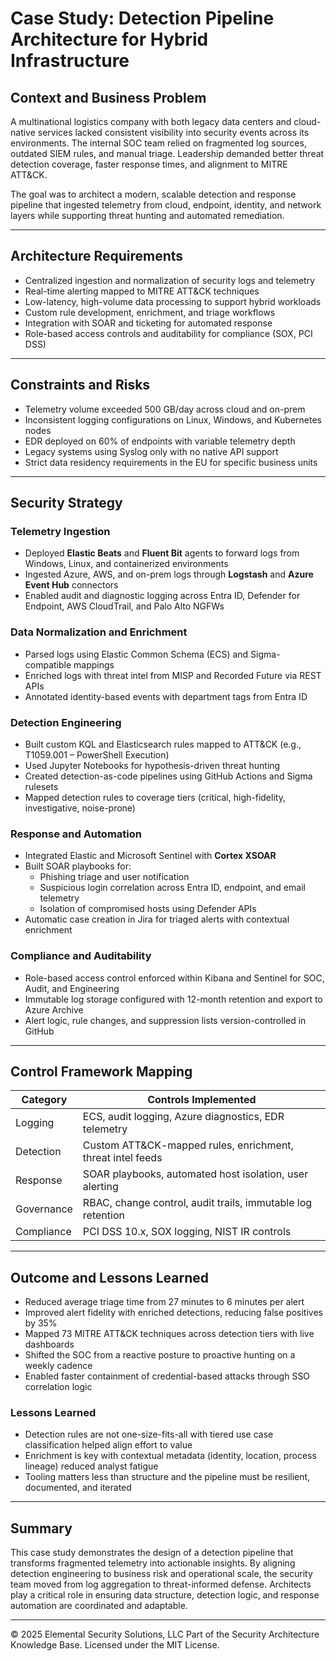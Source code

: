 # Case Study: Detection Pipeline Architecture for Hybrid Infrastructure

## Context and Business Problem
A multinational logistics company with both legacy data centers and cloud-native services lacked consistent visibility into security events across its environments. The internal SOC team relied on fragmented log sources, outdated SIEM rules, and manual triage. Leadership demanded better threat detection coverage, faster response times, and alignment to MITRE ATT&CK.

The goal was to architect a modern, scalable detection and response pipeline that ingested telemetry from cloud, endpoint, identity, and network layers while supporting threat hunting and automated remediation.

---

## Architecture Requirements
- Centralized ingestion and normalization of security logs and telemetry
- Real-time alerting mapped to MITRE ATT&CK techniques
- Low-latency, high-volume data processing to support hybrid workloads
- Custom rule development, enrichment, and triage workflows
- Integration with SOAR and ticketing for automated response
- Role-based access controls and auditability for compliance (SOX, PCI DSS)

---

## Constraints and Risks
- Telemetry volume exceeded 500 GB/day across cloud and on-prem
- Inconsistent logging configurations on Linux, Windows, and Kubernetes nodes
- EDR deployed on 60% of endpoints with variable telemetry depth
- Legacy systems using Syslog only with no native API support
- Strict data residency requirements in the EU for specific business units

---

## Security Strategy

### Telemetry Ingestion
- Deployed **Elastic Beats** and **Fluent Bit** agents to forward logs from Windows, Linux, and containerized environments
- Ingested Azure, AWS, and on-prem logs through **Logstash** and **Azure Event Hub** connectors
- Enabled audit and diagnostic logging across Entra ID, Defender for Endpoint, AWS CloudTrail, and Palo Alto NGFWs

### Data Normalization and Enrichment
- Parsed logs using Elastic Common Schema (ECS) and Sigma-compatible mappings
- Enriched logs with threat intel from MISP and Recorded Future via REST APIs
- Annotated identity-based events with department tags from Entra ID

### Detection Engineering
- Built custom KQL and Elasticsearch rules mapped to ATT&CK (e.g., T1059.001 – PowerShell Execution)
- Used Jupyter Notebooks for hypothesis-driven threat hunting
- Created detection-as-code pipelines using GitHub Actions and Sigma rulesets
- Mapped detection rules to coverage tiers (critical, high-fidelity, investigative, noise-prone)

### Response and Automation
- Integrated Elastic and Microsoft Sentinel with **Cortex XSOAR**
- Built SOAR playbooks for:
  - Phishing triage and user notification
  - Suspicious login correlation across Entra ID, endpoint, and email telemetry
  - Isolation of compromised hosts using Defender APIs
- Automatic case creation in Jira for triaged alerts with contextual enrichment

### Compliance and Auditability
- Role-based access control enforced within Kibana and Sentinel for SOC, Audit, and Engineering
- Immutable log storage configured with 12-month retention and export to Azure Archive
- Alert logic, rule changes, and suppression lists version-controlled in GitHub

---

## Control Framework Mapping

| Category | Controls Implemented |
|----------|----------------------|
| Logging | ECS, audit logging, Azure diagnostics, EDR telemetry |
| Detection | Custom ATT&CK-mapped rules, enrichment, threat intel feeds |
| Response | SOAR playbooks, automated host isolation, user alerting |
| Governance | RBAC, change control, audit trails, immutable log retention |
| Compliance | PCI DSS 10.x, SOX logging, NIST IR controls |

---

## Outcome and Lessons Learned

- Reduced average triage time from 27 minutes to 6 minutes per alert
- Improved alert fidelity with enriched detections, reducing false positives by 35%
- Mapped 73 MITRE ATT&CK techniques across detection tiers with live dashboards
- Shifted the SOC from a reactive posture to proactive hunting on a weekly cadence
- Enabled faster containment of credential-based attacks through SSO correlation logic

### Lessons Learned
- Detection rules are not one-size-fits-all with tiered use case classification helped align effort to value
- Enrichment is key with contextual metadata (identity, location, process lineage) reduced analyst fatigue
- Tooling matters less than structure and the pipeline must be resilient, documented, and iterated

---

## Summary
This case study demonstrates the design of a detection pipeline that transforms fragmented telemetry into actionable insights. By aligning detection engineering to business risk and operational scale, the security team moved from log aggregation to threat-informed defense. Architects play a critical role in ensuring data structure, detection logic, and response automation are coordinated and adaptable.



---
© 2025 Elemental Security Solutions, LLC
Part of the Security Architecture Knowledge Base.
Licensed under the MIT License.
